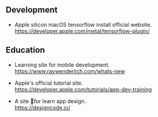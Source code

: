 ## Development
- Apple silicon macOS tensorflow install official website.</br>
https://developer.apple.com/metal/tensorflow-plugin/


## Education
- Learning site for mobile development.</br>
https://www.raywenderlich.com/whats-new

- Apple's official tutorial site.</br>
https://developer.apple.com/tutorials/app-dev-training

- A site for learn app design.</br>
https://designcode.io/
